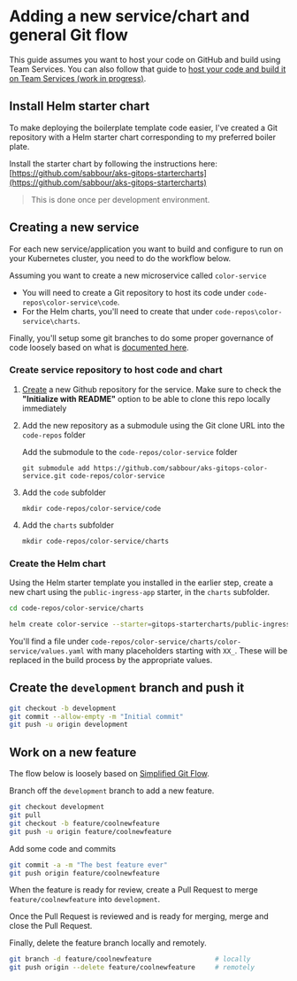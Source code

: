 # Adding a new service/chart and general Git flow

This guide assumes you want to host your code on GitHub and build using Team Services. You can also follow that guide to [host your code and build it on Team Services (work in progress)]().

## Install Helm starter chart

To make deploying the boilerplate template code easier, I've created a Git repository with a Helm starter chart corresponding to my preferred boiler plate.

Install the starter chart by following the instructions here: [https://github.com/sabbour/aks-gitops-startercharts](https://github.com/sabbour/aks-gitops-startercharts)

> This is done once per development environment.

## Creating a new service

For each new service/application you want to build and configure to run on your Kubernetes cluster, you need to do the workflow below.

Assuming you want to create a new microservice called `color-service`

- You will need to create a Git repository to host its code under `code-repos\color-service\code`.
- For the Helm charts, you'll need to create that under `code-repos\color-service\charts`.

Finally, you'll setup some git branches to do some proper governance of code loosely based on what is [documented here](https://docs.microsoft.com/en-us/vsts/git/concepts/git-branching-guidance?view=vsts).

### Create service repository to host code and chart

1. [Create](https://github.com/new) a new Github repository for the service. Make sure to check the **"Initialize with README"** option to be able to clone this repo locally immediately

1. Add the new repository as a submodule using the Git clone URL into the `code-repos` folder

    Add the submodule to the `code-repos/color-service` folder

    ```
    git submodule add https://github.com/sabbour/aks-gitops-color-service.git code-repos/color-service
    ```
1. Add the `code` subfolder

    ```
    mkdir code-repos/color-service/code
    ```

1. Add the `charts` subfolder

    ```
    mkdir code-repos/color-service/charts
    ```

### Create the Helm chart

Using the Helm starter template you installed in the earlier step, create a new chart using the `public-ingress-app` starter, in the `charts` subfolder.

```sh
cd code-repos/color-service/charts

helm create color-service --starter=gitops-startercharts/public-ingress-app
```

You'll find a file under `code-repos/color-service/charts/color-service/values.yaml` with many placeholders starting with `XX_`. These will be replaced in the build process by the appropriate values.

## Create the `development` branch and push it

```sh
git checkout -b development
git commit --allow-empty -m "Initial commit"
git push -u origin development
```

## Work on a new feature

The flow below is loosely based on [Simplified Git Flow](https://medium.com/goodtogoat/simplified-git-flow-5dc37ba76ea8).

Branch off the `development` branch to add a new feature.

```sh
git checkout development
git pull
git checkout -b feature/coolnewfeature
git push -u origin feature/coolnewfeature
```

Add some code and commits

```sh
git commit -a -m "The best feature ever"
git push origin feature/coolnewfeature
```

When the feature is ready for review, create a Pull Request to merge `feature/coolnewfeature` into `development`.

Once the Pull Request is reviewed and is ready for merging, merge and close the Pull Request.

Finally, delete the feature branch locally and remotely.

```sh
git branch -d feature/coolnewfeature                # locally
git push origin --delete feature/coolnewfeature     # remotely
```